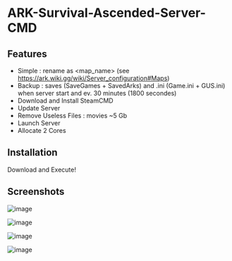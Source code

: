 # ARK-Survival-Ascended-Server-CMD

## Features

- Simple : rename as <map_name> (see https://ark.wiki.gg/wiki/Server_configuration#Maps)
- Backup : saves (SaveGames + SavedArks) and .ini (Game.ini + GUS.ini) when server start and ev. 30 minutes (1800 secondes)
- Download and Install SteamCMD
- Update Server
- Remove Useless Files : movies ~5 Gb
- Launch Server
- Allocate 2 Cores

## Installation

Download and Execute!

## Screenshots

![image](https://github.com/Naarin/ARK-Survival-Ascended-Server-CMD/assets/30729156/423b8dc4-2d60-4ce2-84fd-f5267f7b5d32)

![image](https://github.com/Naarin/ARK-Survival-Ascended-Server-Batch/assets/30729156/e0f47a35-6971-4587-892f-34daa0498dc8)

![image](https://github.com/Naarin/ARK-Survival-Ascended-Server-Batch/assets/30729156/e0424513-3af6-42c2-85a8-92cefe7d9a06)

![image](https://github.com/Naarin/ARK-Survival-Ascended-Server-Batch/assets/30729156/57a82cc3-3e47-4344-8655-71744666eeba)
